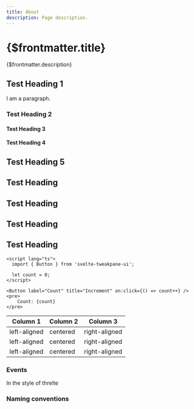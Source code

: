 ```yaml
---
title: About
description: Page description.
---
```


# {$frontmatter.title}

{$frontmatter.description}

## Test Heading 1

I am a paragraph.

### Test Heading 2

#### Test Heading 3

#### Test Heading 4

## Test Heading 5

## Test Heading

## Test Heading

## Test Heading

## Test Heading

```svelte
<script lang="ts">
  import { Button } from 'svelte-tweakpane-ui';

  let count = 0;
</script>

<Button label="Count" title="Increment" on:click={() => count++} />
<pre>
	Count: {count}
</pre>
```

| Column 1     | Column 2 | Column 3      |
| ------------ | -------- | ------------- |
| left-aligned | centered | right-aligned |
| left-aligned | centered | right-aligned |
| left-aligned | centered | right-aligned |

### Events

In the style of threlte

### Naming conventions
